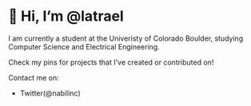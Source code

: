 # 👋 Hi, I’m @latrael

I am currently a student at the Univeristy of Colorado Boulder, studying Computer Science and Electrical Engineering.

Check my pins for projects that I've created or contributed on!

Contact me on: 
- Twitter(@nabilinc)

<!---
latrael/latrael is a ✨ special ✨ repository because its `README.md` (this file) appears on your GitHub profile.
You can click the Preview link to take a look at your changes.
--->
